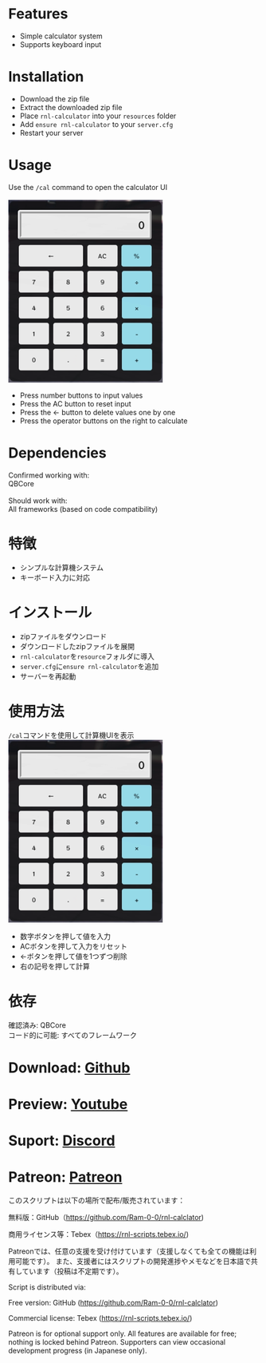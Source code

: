 # Features
- Simple calculator system  
- Supports keyboard input

# Installation
- Download the zip file  
- Extract the downloaded zip file  
- Place `rnl-calculator` into your `resources` folder  
- Add `ensure rnl-calculator` to your `server.cfg`  
- Restart your server

# Usage
Use the `/cal` command to open the calculator UI  
<br>
![rnl-calclator-screenshot](rnl-calclator-screenshot.png)

- Press number buttons to input values  
- Press the AC button to reset input  
- Press the ← button to delete values one by one  
- Press the operator buttons on the right to calculate

# Dependencies
Confirmed working with:  
QBCore  
<br>
Should work with:  
All frameworks (based on code compatibility)

# 特徴
- シンプルな計算機システム
- キーボード入力に対応

# インストール
- zipファイルをダウンロード
- ダウンロードしたzipファイルを展開
- `rnl-calculator`を`resource`フォルダに導入
- `server.cfg`に`ensure rnl-calculator`を追加
- サーバーを再起動

# 使用方法
`/cal`コマンドを使用して計算機UIを表示<br>
![rnl-calclator-screenshot](rnl-calclator-screenshot.png)
- 数字ボタンを押して値を入力
- ACボタンを押して入力をリセット
- ←ボタンを押して値を1つずつ削除
- 右の記号を押して計算

# 依存
確認済み:
QBCore<br>
コード的に可能:
すべてのフレームワーク

# Download: [Github](https://github.com/Ram-0-0/rnl-calclator)

# Preview: [Youtube](https://youtu.be/JDmop5CBQbc)

# Suport: [Discord](https://discord.gg/JbfMKkz4Ss)

# Patreon: [Patreon](https://patreon.com/ditrn)

このスクリプトは以下の場所で配布/販売されています：

無料版：GitHub（https://github.com/Ram-0-0/rnl-calclator)

商用ライセンス等：Tebex（https://rnl-scripts.tebex.io/)

Patreonでは、任意の支援を受け付けています（支援しなくても全ての機能は利用可能です）。
また、支援者にはスクリプトの開発進捗やメモなどを日本語で共有しています（投稿は不定期です）。

Script is distributed via:

Free version: GitHub (https://github.com/Ram-0-0/rnl-calclator)

Commercial license: Tebex (https://rnl-scripts.tebex.io/)

Patreon is for optional support only.
All features are available for free; nothing is locked behind Patreon.
Supporters can view occasional development progress (in Japanese only).
